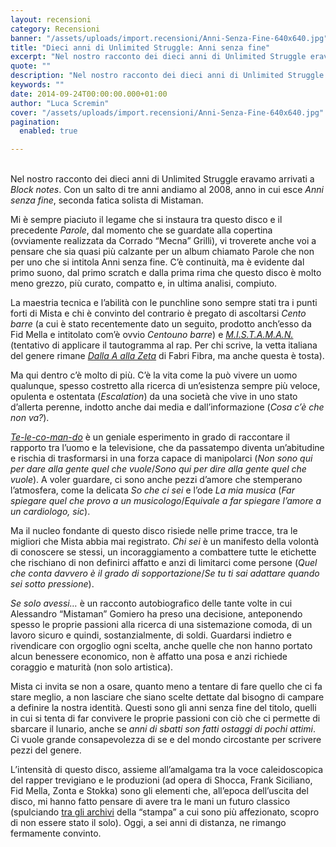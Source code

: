 ```yaml
---
layout: recensioni
category: Recensioni
banner: "/assets/uploads/import.recensioni/Anni-Senza-Fine-640x640.jpg"
title: "Dieci anni di Unlimited Struggle: Anni senza fine"
excerpt: "Nel nostro racconto dei dieci anni di Unlimited Struggle eravamo arrivati a Block notes. Con un salto di tre anni andiamo al 2008, anno in cui esce Anni senza fine, seconda fatica solista di Mistaman. Mi è sempre piaciuto il legame che si instaura tra questo disco e il precedente Parole, dal momento che se [&hellip"
quote: ""
description: "Nel nostro racconto dei dieci anni di Unlimited Struggle eravamo arrivati a Block notes. Con un salto di tre anni andiamo al 2008, anno in cui esce Anni senza fine, seconda fatica solista di Mistaman. Mi è sempre piaciuto il legame che si instaura tra questo disco e il precedente Parole, dal momento che se [&hellip"
keywords: ""
date: 2014-09-24T00:00:00.000+01:00
author: "Luca Scremin"
cover: "/assets/uploads/import.recensioni/Anni-Senza-Fine-640x640.jpg"
pagination:
  enabled: true

---
```


[](https://hotmc.com/wp-content/uploads/2014/09/Anni-Senza-Fine-e1411565952404.jpg)  
Nel nostro racconto dei dieci anni di Unlimited Struggle eravamo arrivati a _Block notes_. Con un salto di tre anni andiamo al 2008, anno in cui esce _Anni senza fine_, seconda fatica solista di Mistaman.

Mi è sempre piaciuto il legame che si instaura tra questo disco e il precedente _Parole_, dal momento che se guardate alla copertina (ovviamente realizzata da Corrado “Mecna” Grilli), vi troverete anche voi a pensare che sia quasi più calzante per un album chiamato Parole che non per uno che si intitola Anni senza fine. C’è continuità, ma è evidente dal primo suono, dal primo scratch e dalla prima rima che questo disco è molto meno grezzo, più curato, compatto e, in ultima analisi, compiuto.

La maestria tecnica e l’abilità con le punchline sono sempre stati tra i punti forti di Mista e chi è convinto del contrario è pregato di ascoltarsi _Cento barre_ (a cui è stato recentemente dato un seguito, prodotto anch’esso da Fid Mella e intitolato com’è ovvio _Centouno barre_) e [_M.I.S.T.A.M.A.N._](https://www.youtube.com/watch?v=oLrWn-H2J%5Fc) (tentativo di applicare il tautogramma al rap. Per chi scrive, la vetta italiana del genere rimane [_Dalla A alla Zeta_](https://www.youtube.com/watch?v=bKV7QqTSD2E) di Fabri Fibra, ma anche questa è tosta).

Ma qui dentro c’è molto di più. C’è la vita come la può vivere un uomo qualunque, spesso costretto alla ricerca di un’esistenza sempre più veloce, opulenta e ostentata (_Escalation_) da una società che vive in uno stato d’allerta perenne, indotto anche dai media e dall’informazione (_Cosa c’è che non va?_).

[_Te-le-co-man-do_](https://www.youtube.com/watch?v=TPC7yXr8LYM) è un geniale esperimento in grado di raccontare il rapporto tra l’uomo e la televisione, che da passatempo diventa un’abitudine e rischia di trasformarsi in una forza capace di manipolarci (_Non sono qui per dare alla gente quel che vuole_/_Sono qui per dire alla gente quel che vuole_). A voler guardare, ci sono anche pezzi d’amore che stemperano l’atmosfera, come la delicata _So che ci sei_ e l’ode _La mia musica_ (_Far spiegare quel che provo a un musicologo_/_Equivale a far spiegare l’amore a un cardiologo, sic_).

Ma il nucleo fondante di questo disco risiede nelle prime tracce, tra le migliori che Mista abbia mai registrato. _Chi sei_ è un manifesto della volontà di conoscere se stessi, un incoraggiamento a combattere tutte le etichette che rischiano di non definirci affatto e anzi di limitarci come persone (_Quel che conta davvero è il grado di sopportazione_/_Se tu ti sai adattare quando sei sotto pressione_).

_Se solo avessi…_ è un racconto autobiografico delle tante volte in cui Alessandro “Mistaman” Gomiero ha preso una decisione, anteponendo spesso le proprie passioni alla ricerca di una sistemazione comoda, di un lavoro sicuro e quindi, sostanzialmente, di soldi. Guardarsi indietro e rivendicare con orgoglio ogni scelta, anche quelle che non hanno portato alcun benessere economico, non è affatto una posa e anzi richiede coraggio e maturità (non solo artistica).

Mista ci invita se non a osare, quanto meno a tentare di fare quello che ci fa stare meglio, a non lasciare che siano scelte dettate dal bisogno di campare a definire la nostra identità. Questi sono gli anni senza fine del titolo, quelli in cui si tenta di far convivere le proprie passioni con ciò che ci permette di sbarcare il lunario, anche se _anni di sbatti son fatti ostaggi di pochi attimi_. Ci vuole grande consapevolezza di se e del mondo circostante per scrivere pezzi del genere.

L’intensità di questo disco, assieme all’amalgama tra la voce caleidoscopica del rapper trevigiano e le produzioni (ad opera di Shocca, Frank Siciliano, Fid Mella, Zonta e Stokka) sono gli elementi che, all’epoca dell’uscita del disco, mi hanno fatto pensare di avere tra le mani un futuro classico (spulciando [tra gli archivi](http://www.rapmaniacz.com/MistaASF.htm) della “stampa” a cui sono più affezionato, scopro di non essere stato il solo). Oggi, a sei anni di distanza, ne rimango fermamente convinto.